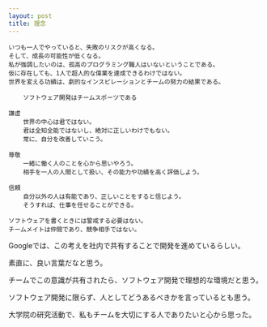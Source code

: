 ```yaml
---
layout: post
title: 理念
---
```


    いつも一人でやっていると、失敗のリスクが高くなる。
    そして、成長の可能性が低くなる。 
    私が強調したいのは、孤高のプログラミング職人はいないということである。
    仮に存在しても、1人で超人的な偉業を達成できるわけではない。
    世界を変える功績は、劇的なインスピレーションとチームの努力の結果である。
    
        ソフトウェア開発はチームスポーツである
    
    謙虚
        世界の中心は君ではない。
        君は全知全能ではないし、絶対に正しいわけでもない。
        常に、自分を改善していこう。
    
    尊敬
        一緒に働く人のことを心から思いやろう。
        相手を一人の人間として扱い、その能力や功績を高く評価しよう。
    
    信頼
        自分以外の人は有能であり、正しいことをすると信じよう。
        そうすれば、仕事を任せることができる。
        
    ソフトウェアを書くときには警戒する必要はない。
    チームメイトは仲間であり、競争相手ではない。


Googleでは、この考えを社内で共有することで開発を進めているらしい。

素直に、良い言葉だなと思う。

チームでこの意識が共有されたら、ソフトウェア開発で理想的な環境だと思う。

ソフトウェア開発に限らず、人としてどうあるべきかを言っているとも思う。

大学院の研究活動で、私もチームを大切にする人でありたいと心から思った。
